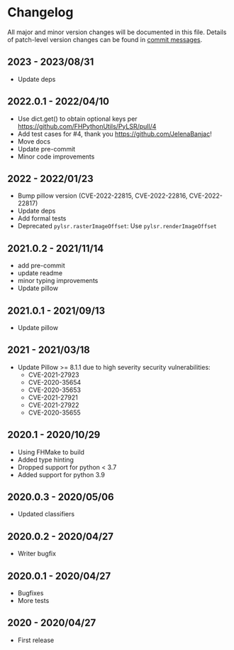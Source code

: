 # Changelog

All major and minor version changes will be documented in this file. Details of
patch-level version changes can be found in [commit messages](../../commits/master).

## 2023 - 2023/08/31

- Update deps

## 2022.0.1 - 2022/04/10

- Use dict.get() to obtain optional keys per https://github.com/FHPythonUtils/PyLSR/pull/4
- Add test cases for #4, thank you https://github.com/JelenaBanjac!
- Move docs
- Update pre-commit
- Minor code improvements

## 2022 - 2022/01/23

- Bump pillow version (CVE-2022-22815, CVE-2022-22816, CVE-2022-22817)
- Update deps
- Add formal tests
- Deprecated `pylsr.rasterImageOffset`: Use `pylsr.renderImageOffset`

## 2021.0.2 - 2021/11/14

- add pre-commit
- update readme
- minor typing improvements
- Update pillow

## 2021.0.1 - 2021/09/13

- Update pillow

## 2021 - 2021/03/18

- Update Pillow >= 8.1.1 due to high severity security vulnerabilities:
	- CVE-2021-27923
	- CVE-2020-35654
	- CVE-2020-35653
	- CVE-2021-27921
	- CVE-2021-27922
	- CVE-2020-35655

## 2020.1 - 2020/10/29

- Using FHMake to build
- Added type hinting
- Dropped support for python < 3.7
- Added support for python 3.9

## 2020.0.3 - 2020/05/06

- Updated classifiers

## 2020.0.2 - 2020/04/27

- Writer bugfix

## 2020.0.1 - 2020/04/27

- Bugfixes
- More tests

## 2020 - 2020/04/27

- First release
